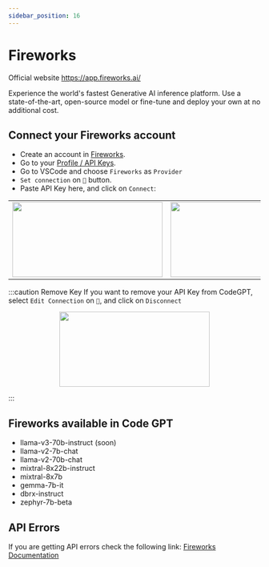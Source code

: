 ```yaml
---
sidebar_position: 16
---
```


# Fireworks
Official website https://app.fireworks.ai/

Experience the world's fastest Generative AI inference platform. Use a state-of-the-art, open-source model or fine-tune and deploy your own at no additional cost.

## Connect your Fireworks account
- Create an account in [Fireworks](https://app.fireworks.ai/login).
- Go to your [Profile / API Keys](https://app.fireworks.ai/users?tab=apps).
- Go to VSCode and choose `Fireworks` as `Provider`
- `Set connection` on `🔑` button.
- Paste API Key here, and click on `Connect`:
  
<table>
  <tr>
    <td align="center">
      <img width="300" height="150" src="https://github.com/davila7/code-gpt-docs/assets/37567214/19eeac2b-b5c3-4f23-ac76-66b98d9751ae" />
    </td>
    <td align="center">
      <img width="300" height="150" src="https://github.com/davila7/code-gpt-docs/assets/37567214/f2d13e66-51f8-4503-adda-685e4a4444dc" />
    </td>
  </tr>
</table>

  
:::caution Remove Key
If you want to remove your API Key from CodeGPT, select `Edit Connection` on `🔑`, and click on `Disconnect`

<p align="center">
      <img width="300" height="150" src="https://github.com/davila7/code-gpt-docs/assets/37567214/4276e801-517a-4282-a0d4-684c1af56147" />
</p>

:::

## Fireworks available in Code GPT
- llama-v3-70b-instruct (soon)
- llama-v2-7b-chat
- llama-v2-70b-chat
- mixtral-8x22b-instruct
- mixtral-8x7b
- gemma-7b-it
- dbrx-instruct
- zephyr-7b-beta

## API Errors
If you are getting API errors check the following link: [Fireworks Documentation](https://readme.fireworks.ai/docs)

